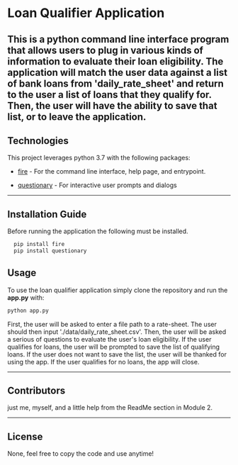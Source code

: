 # Loan Qualifier Application

This is a python command line interface program that allows users to plug in various kinds of information to evaluate their loan eligibility. The application will match the user data against a list of bank loans from 'daily_rate_sheet' and return to the user a list of loans that they qualify for. Then, the user will have the ability to save that list, or to leave the application.
---

## Technologies

This project leverages python 3.7 with the following packages:

* [fire](https://github.com/google/python-fire) - For the command line interface, help page, and entrypoint.

* [questionary](https://github.com/tmbo/questionary) - For interactive user prompts and dialogs

---

## Installation Guide

Before running the application the following must be installed.


```python
  pip install fire
  pip install questionary
```

## Usage

To use the loan qualifier application simply clone the repository and run the **app.py** with:

```python
python app.py
```
First, the user will be asked to enter a file path to a rate-sheet. The user should then input './data/daily_rate_sheet.csv'.
Then, the user will be asked a serious of questions to evaluate the user's loan eligibility.
If the user qualifies for loans, the user will be prompted to save the list of qualifying loans. If the user does not want to save the list, the user will be thanked for using the app.
If the user qualifies for no loans, the app will close.

---

## Contributors

just me, myself, and a little help from the ReadMe section in Module 2.

---

## License

None, feel free to copy the code and use anytime!